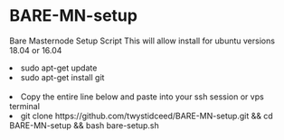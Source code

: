 # BARE-MN-setup 

 Bare Masternode Setup Script  This will allow install for ubuntu versions 18.04 or 16.04
<br>
<li>sudo apt-get update
<li>sudo apt-get install git
<br><br>
<li>Copy the entire line below and paste into your ssh session or vps terminal
<li>git clone https://github.com/twystidceed/BARE-MN-setup.git && cd BARE-MN-setup && bash bare-setup.sh

